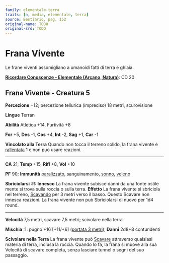 ```yaml
---
family: elementale-terra
traits: [n, media, elementale, terra]
source: Bestiario, pag. 152
original-name: TODO
original-srd: TODO
---
```


# Frana Vivente

Le frane viventi assomigliano a umanoidi fatti di terra e ghiaia.

**[Ricordare Conoscenze - Elementale (Arcano, Natura)](/azioni/abilita/ricordare-conoscenze)**:
CD 20

## Frana Vivente - Creatura 5

**Percezione** +12; percezione tellurica (impreciso) 18 metri, scurovisione

**Lingue** Terran

**Abilità** Atletica +14, Furtività +8

**For** +5, **Des** -1, **Cos** +4, **Int** -2, **Sag** +1, **Car** -1

**Vincolato alla Terra** Quando non tocca il terreno solido, la frana vivente è
[rallentata](/condizioni/rallentato) 1 e non può usare reazioni.

---

**CA** 21; **Temp** +15, **Rifl** +8, **Vol** +10

**PF** 90; **Immunità** [paralizzato](/condizioni/paralizzato), sanguinamento,
[sonno](/tratti/sonno), [veleno](/tratti/veleno)

**Sbriciolarsi** :R: **Innesco** La frana vivente subisce danni da una fonte
ostile mente si trova sulla roccia o sulla terra. **Effetto** La frana vivente
si sbriciola nel terreno, [Scavando](/azioni/base/scavare) per 3 metri verso il
basso. Questo Scavare non innesca reazioni. La frana vivente non può
Sbriciolarsi di nuovo per 1d4 round.

---

**Velocità** 7,5 metri, scavare 7,5 metri; scivolare nella terra

**Mischia** :1: pugno +16 \[+11/+6] ([portata 3 metri](/tratti/portata)),
**Danni** 2d8+8 contundenti

**Scivolare nella Terra** La frana vivente può [Scavare](/azioni/base/scavare)
attraverso qualsiasi materia di terra, inclusa la roccia. Quando lo fa, la frana
si muove alla sua Velocità di scavare completa, senza lasciare tunnel o segni
del suo passaggio.
